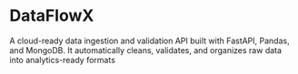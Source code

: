 # DataFlowX
A cloud-ready data ingestion and validation API built with FastAPI, Pandas, and MongoDB. It automatically cleans, validates, and organizes raw data into analytics-ready formats
